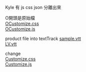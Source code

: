  Kyle 有 js css json 分離出來 
  
O開頭是原始檔  
[OCustomize.css](https://raw.githubusercontent.com/IXlinfairuser/Shoppable-Sample/master/ShoppingVideo_Customize/OCustomize.css)  
[OCustomize.js](https://raw.githubusercontent.com/IXlinfairuser/Shoppable-Sample/master/ShoppingVideo_Customize/Customize.js)  
  
product file into textTrack 
[sample.vtt](https://raw.githubusercontent.com/IXlinfairuser/Shoppable-Sample/master/ShoppingVideo_Customize/sample.vtt)  
[LV.vtt](https://raw.githubusercontent.com/IXlinfairuser/Shoppable-Sample/master/ShoppingVideo_Customize/LV.vtt)  
  
  
change  
[Customize.css](https://raw.githubusercontent.com/IXlinfairuser/Shoppable-Sample/master/ShoppingVideo_Customize/Customize.css)  
[Customize.js](https://raw.githubusercontent.com/IXlinfairuser/Shoppable-Sample/master/ShoppingVideo_Customize/Customize.js)  


